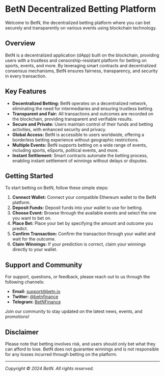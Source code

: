# BetN Decentralized Betting Platform

Welcome to BetN, the decentralized betting platform where you can bet securely and transparently on various events using blockchain technology.

## Overview

BetN is a decentralized application (dApp) built on the blockchain, providing users with a trustless and censorship-resistant platform for betting on sports, events, and more. By leveraging smart contracts and decentralized consensus mechanisms, BetN ensures fairness, transparency, and security in every transaction.

## Key Features

-   **Decentralized Betting:** BetN operates on a decentralized network, eliminating the need for intermediaries and ensuring trustless betting.
-   **Transparent and Fair:** All transactions and outcomes are recorded on the blockchain, providing transparent and verifiable results.
-   **Secure and Private:** Users maintain control of their funds and betting activities, with enhanced security and privacy.
-   **Global Access:** BetN is accessible to users worldwide, offering a borderless betting experience without geographic restrictions.
-   **Multiple Events:** BetN supports betting on a wide range of events, including sports, eSports, political events, and more.
-   **Instant Settlement:** Smart contracts automate the betting process, enabling instant settlement of winnings without delays or disputes.

## Getting Started

To start betting on BetN, follow these simple steps:

1. **Connect Wallet:** Connect your compatible Ethereum wallet to the BetN platform.
2. **Deposit Funds:** Deposit funds into your wallet to use for betting.
3. **Choose Event:** Browse through the available events and select the one you want to bet on.
4. **Place Bet:** Place your bet by specifying the amount and outcome you predict.
5. **Confirm Transaction:** Confirm the transaction through your wallet and wait for the outcome.
6. **Claim Winnings:** If your prediction is correct, claim your winnings directly to your wallet.

## Support and Community

For support, questions, or feedback, please reach out to us through the following channels:

-   **Email:** support@betn.io
-   **Twitter:** [@betnfinance](https://twitter.com/betnfinance)
-   **Telegram:** [BetNFinance](https://t.me/betnfinance)

Join our community to stay updated on the latest news, events, and promotions!

## Disclaimer

Please note that betting involves risk, and users should only bet what they can afford to lose. BetN does not guarantee winnings and is not responsible for any losses incurred through betting on the platform.

---

_Copyright © 2024 BetN. All rights reserved._
